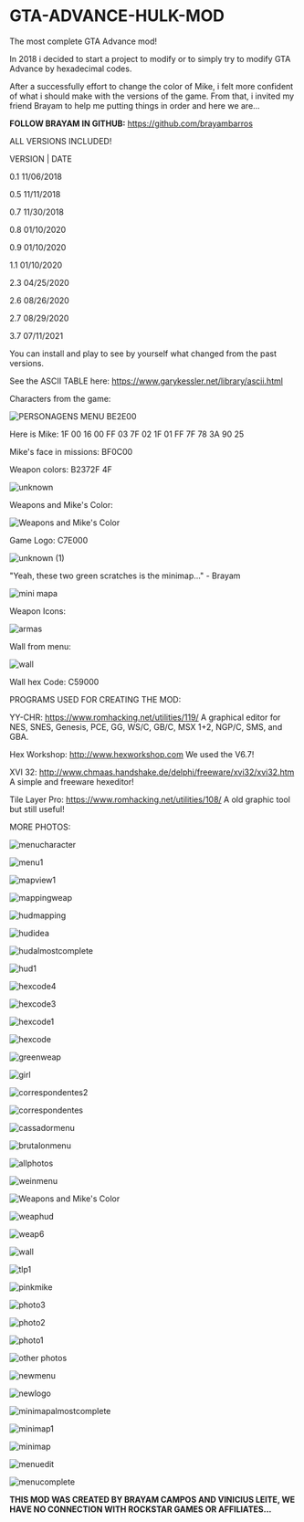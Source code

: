 # GTA-ADVANCE-HULK-MOD
The most complete GTA Advance mod!

In 2018 i decided to start a project to modify or to simply try to modify GTA Advance by hexadecimal codes.

After a successfully effort to change the color of Mike, i felt more confident of what i should make with the versions of the game.
From that, i invited my friend Brayam to help me putting things in order and here we are...

<strong>FOLLOW BRAYAM IN GITHUB:</strong> https://github.com/brayambarros
                                      
ALL VERSIONS INCLUDED!

VERSION | DATE

0.1        11/06/2018

0.5        11/11/2018

0.7        11/30/2018

0.8        01/10/2020

0.9        01/10/2020

1.1        01/10/2020

2.3        04/25/2020

2.6        08/26/2020

2.7        08/29/2020

3.7        07/11/2021

You can install and play to see by yourself what changed from the past versions.

See the ASCII TABLE here: https://www.garykessler.net/library/ascii.html

Characters from the game: 

![PERSONAGENS MENU BE2E00](https://github.com/ViniciusLeiteCosta/GTA-ADVANCE-HULK-MOD/assets/92338016/fc36a361-0510-4ee0-94db-d036e45d9e1f)

Here is Mike: 1F 00 16 00 FF 03 7F 02 1F 01 FF 7F 78 3A 90 25

Mike's face in missions: BF0C00

Weapon colors: B2372F 4F

![unknown](https://github.com/ViniciusLeiteCosta/GTA-ADVANCE-HULK-MOD/assets/92338016/a55b3bcb-3b46-4778-b142-c357d9e20ea1)

Weapons and Mike's Color:

![Weapons and Mike's Color](https://github.com/ViniciusLeiteCosta/GTA-ADVANCE-HULK-MOD/assets/92338016/c6eb3522-0db4-4839-bb89-bf08e7c9a2ad)

Game Logo: C7E000

![unknown (1)](https://github.com/ViniciusLeiteCosta/GTA-ADVANCE-HULK-MOD/assets/92338016/13489fe1-e020-4daf-9b6a-8cfc1d95a952)

"Yeah, these two green scratches is the minimap..." - Brayam 

![mini mapa](https://github.com/ViniciusLeiteCosta/GTA-ADVANCE-HULK-MOD/assets/92338016/1cca9aab-43fe-4a67-8877-289d51a98ee2)

Weapon Icons:

![armas](https://github.com/ViniciusLeiteCosta/GTA-ADVANCE-HULK-MOD/assets/92338016/a2b599da-e3d8-4ad1-a479-88d997902ba0)

Wall from menu:

![wall](https://github.com/ViniciusLeiteCosta/GTA-ADVANCE-HULK-MOD/assets/92338016/07fa1c60-ef34-4efe-8d96-a0936452b967)

Wall hex Code: C59000

PROGRAMS USED FOR CREATING THE MOD: 

YY-CHR: https://www.romhacking.net/utilities/119/
A graphical editor for NES, SNES, Genesis, PCE, GG, WS/C, GB/C, MSX 1+2, NGP/C, SMS, and GBA.

Hex Workshop: http://www.hexworkshop.com
We used the V6.7!

XVI 32: http://www.chmaas.handshake.de/delphi/freeware/xvi32/xvi32.htm
A simple and freeware hexeditor!

Tile Layer Pro: https://www.romhacking.net/utilities/108/
A old graphic tool but still useful!

MORE PHOTOS: 

![menucharacter](https://github.com/ViniciusLeiteCosta/GTA-ADVANCE-HULK-MOD/assets/92338016/b861792d-906b-47e9-a6bc-861ec1aa6636)

![menu1](https://github.com/ViniciusLeiteCosta/GTA-ADVANCE-HULK-MOD/assets/92338016/5686138c-0104-4c88-bb4f-8871e2e78561)

![mapview1](https://github.com/ViniciusLeiteCosta/GTA-ADVANCE-HULK-MOD/assets/92338016/23149063-c2fc-45ac-9b39-12d4618f6c25)

![mappingweap](https://github.com/ViniciusLeiteCosta/GTA-ADVANCE-HULK-MOD/assets/92338016/e7e6ac90-0a23-41a1-ad1f-a0e5726010cd)

![hudmapping](https://github.com/ViniciusLeiteCosta/GTA-ADVANCE-HULK-MOD/assets/92338016/6277daf0-186d-41da-84c0-15049ae6a363)

![hudidea](https://github.com/ViniciusLeiteCosta/GTA-ADVANCE-HULK-MOD/assets/92338016/c9028535-e274-4982-abf1-1e7304494fe2)

![hudalmostcomplete](https://github.com/ViniciusLeiteCosta/GTA-ADVANCE-HULK-MOD/assets/92338016/d693dc80-f4eb-4b67-92be-b3763d77d94f)

![hud1](https://github.com/ViniciusLeiteCosta/GTA-ADVANCE-HULK-MOD/assets/92338016/f81343d2-080b-4113-8a31-2a81a96562d5)

![hexcode4](https://github.com/ViniciusLeiteCosta/GTA-ADVANCE-HULK-MOD/assets/92338016/20921804-d691-45b2-9add-be1131edac6b)

![hexcode3](https://github.com/ViniciusLeiteCosta/GTA-ADVANCE-HULK-MOD/assets/92338016/c71dcceb-4ed9-47cd-a261-36f4301d3a50)

![hexcode1](https://github.com/ViniciusLeiteCosta/GTA-ADVANCE-HULK-MOD/assets/92338016/e5d537bf-b061-4916-a67a-6ad1369c7dc6)

![hexcode](https://github.com/ViniciusLeiteCosta/GTA-ADVANCE-HULK-MOD/assets/92338016/65bfb211-f111-46d4-b137-fa8ac8ae1222)

![greenweap](https://github.com/ViniciusLeiteCosta/GTA-ADVANCE-HULK-MOD/assets/92338016/569fbf4c-cd2d-418b-9e7d-3bfd1e5c074a)

![girl](https://github.com/ViniciusLeiteCosta/GTA-ADVANCE-HULK-MOD/assets/92338016/d0f30a4f-cb10-4fc6-b115-32463b9412e0)

![correspondentes2](https://github.com/ViniciusLeiteCosta/GTA-ADVANCE-HULK-MOD/assets/92338016/0179a6de-9dba-47cb-887d-9ef0f8522e5c)

![correspondentes](https://github.com/ViniciusLeiteCosta/GTA-ADVANCE-HULK-MOD/assets/92338016/d0d5a754-61c1-44e1-b6ea-13e340ab2e82)

![cassadormenu](https://github.com/ViniciusLeiteCosta/GTA-ADVANCE-HULK-MOD/assets/92338016/85ac98ac-411f-4f38-be4c-01e22ff5bb6c)

![brutalonmenu](https://github.com/ViniciusLeiteCosta/GTA-ADVANCE-HULK-MOD/assets/92338016/cece1441-b800-4730-8a86-dceca74fe31b)

![allphotos](https://github.com/ViniciusLeiteCosta/GTA-ADVANCE-HULK-MOD/assets/92338016/7ca2cdf9-d276-4f91-a540-59c54f1a4b51)

![weinmenu](https://github.com/ViniciusLeiteCosta/GTA-ADVANCE-HULK-MOD/assets/92338016/ecaf919e-260f-4f36-af2d-b14ac1f0626e)

![Weapons and Mike's Color](https://github.com/ViniciusLeiteCosta/GTA-ADVANCE-HULK-MOD/assets/92338016/7c81abb3-a8e6-43f4-9013-1258af29dc21)

![weaphud](https://github.com/ViniciusLeiteCosta/GTA-ADVANCE-HULK-MOD/assets/92338016/31c148a4-7c1b-4e59-8ff9-a450f83b6a35)

![weap6](https://github.com/ViniciusLeiteCosta/GTA-ADVANCE-HULK-MOD/assets/92338016/3b6c17dc-5c39-452c-92e5-28dc86739343)

![wall](https://github.com/ViniciusLeiteCosta/GTA-ADVANCE-HULK-MOD/assets/92338016/b8faafe5-ee61-4b79-bf06-4eed4e7dc7fa)

![tlp1](https://github.com/ViniciusLeiteCosta/GTA-ADVANCE-HULK-MOD/assets/92338016/47bcf578-e775-4003-866d-09b6a5db3506)

![pinkmike](https://github.com/ViniciusLeiteCosta/GTA-ADVANCE-HULK-MOD/assets/92338016/b2b750b7-c46f-4fcd-9fcf-740253520589)

![photo3](https://github.com/ViniciusLeiteCosta/GTA-ADVANCE-HULK-MOD/assets/92338016/1f3d0139-b4b5-4518-93f5-3598a198e71d)

![photo2](https://github.com/ViniciusLeiteCosta/GTA-ADVANCE-HULK-MOD/assets/92338016/6124fa41-a973-4ec9-9b05-6d3c3a99e41e)

![photo1](https://github.com/ViniciusLeiteCosta/GTA-ADVANCE-HULK-MOD/assets/92338016/4cf3a926-5b59-422d-8319-dc2ec2c8d6a3)

![other photos](https://github.com/ViniciusLeiteCosta/GTA-ADVANCE-HULK-MOD/assets/92338016/81f87750-53a1-493b-8e26-defe4d23048b)

![newmenu](https://github.com/ViniciusLeiteCosta/GTA-ADVANCE-HULK-MOD/assets/92338016/d9b2d080-92ce-4edd-aaac-35ffe7e89479)

![newlogo](https://github.com/ViniciusLeiteCosta/GTA-ADVANCE-HULK-MOD/assets/92338016/be005382-a716-4582-9654-8fad1cd3b076)

![minimapalmostcomplete](https://github.com/ViniciusLeiteCosta/GTA-ADVANCE-HULK-MOD/assets/92338016/1ff1cbd6-9565-41bc-b62b-e187df3fc4fa)

![minimap1](https://github.com/ViniciusLeiteCosta/GTA-ADVANCE-HULK-MOD/assets/92338016/4d1673cb-f8c7-4ad5-964b-3183c539f2f0)

![minimap](https://github.com/ViniciusLeiteCosta/GTA-ADVANCE-HULK-MOD/assets/92338016/d82e355e-912d-4217-8c2f-223e31cd1408)

![menuedit](https://github.com/ViniciusLeiteCosta/GTA-ADVANCE-HULK-MOD/assets/92338016/329ed39e-9f15-433f-a804-7be4ec6953ba)

![menucomplete](https://github.com/ViniciusLeiteCosta/GTA-ADVANCE-HULK-MOD/assets/92338016/83b2cca4-cce4-4b10-b6c4-a5020cc2cd01)

<strong>THIS MOD WAS CREATED BY BRAYAM CAMPOS AND VINICIUS LEITE, WE HAVE NO CONNECTION WITH ROCKSTAR GAMES OR AFFILIATES...</strong>

